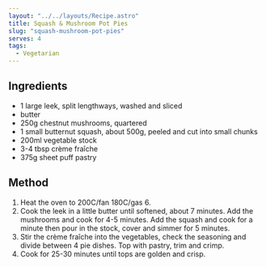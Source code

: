 ```yaml
---
layout: "../../layouts/Recipe.astro"
title: Squash & Mushroom Pot Pies
slug: "squash-mushroom-pot-pies"
serves: 4
tags:
  - Vegetarian
---
```


## Ingredients

- 1 large leek, split lengthways, washed and sliced
- butter
- 250g chestnut mushrooms, quartered
- 1 small butternut squash, about 500g, peeled and cut into small chunks
- 200ml vegetable stock
- 3-4 tbsp crème fraîche
- 375g sheet puff pastry

## Method

1. Heat the oven to 200C/fan 180C/gas 6.
1. Cook the leek in a little butter until softened, about 7 minutes. Add the mushrooms and cook for 4-5 minutes. Add the squash and cook for a minute then pour in the stock, cover and simmer for 5 minutes.
1. Stir the crème fraîche into the vegetables, check the seasoning and divide between 4 pie dishes. Top with pastry, trim and crimp.
1. Cook for 25-30 minutes until tops are golden and crisp.